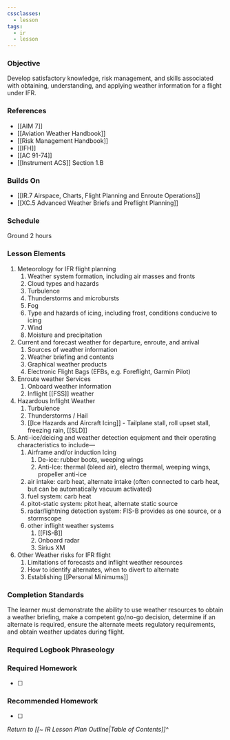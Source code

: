 ```yaml
---
cssclasses:
  - lesson
tags:
  - ir
  - lesson
---
```

### Objective
Develop satisfactory knowledge, risk management, and skills associated with obtaining, understanding, and applying weather information for a flight under IFR. 

### References
- [[AIM 7]]
- [[Aviation Weather Handbook]]
- [[Risk Management Handbook]]
- [[IFH]]
- [[AC 91-74]]
- [[Instrument ACS]] Section 1.B

### Builds On
- [[IR.7 Airspace, Charts, Flight Planning and Enroute Operations]]
- [[XC.5 Advanced Weather Briefs and Preflight Planning]]

### Schedule
Ground 2 hours 

### Lesson Elements
1. Meteorology for IFR flight planning 
	1. Weather system formation, including air masses and fronts 
	2. Cloud types and hazards 
	3. Turbulence 
	4. Thunderstorms and microbursts 
	5. Fog 
	6. Type and hazards of icing, including frost, conditions conducive to icing 
	7. Wind 
	8. Moisture and precipitation 
3. Current and forecast weather for departure, enroute, and arrival
	1. Sources of weather information 
	2. Weather briefing and contents 
	3. Graphical weather products 
	4. Electronic Flight Bags (EFBs, e.g. Foreflight, Garmin Pilot) 
4. Enroute weather Services 
	1. Onboard weather information 
	2. Inflight [[FSS]] weather 
5. Hazardous Inflight Weather
	1. Turbulence
	2. Thunderstorms / Hail
	3. [[Ice Hazards and Aircraft Icing]] - Tailplane stall, roll upset stall, freezing rain, [[SLD]]
6. Anti-ice/deicing and weather detection equipment and their operating characteristics to include—
	1. Airframe and/or induction Icing
		1. De-ice: rubber boots, weeping wings
		2. Anti-Ice: thermal (bleed air), electro thermal, weeping wings, propeller anti-ice
	2. air intake: carb heat, alternate intake (often connected to carb heat, but can be automatically vacuum activated)
	3. fuel system: carb heat
	4. pitot-static system: pitot heat, alternate static source
	5. radar/lightning detection system: FIS-B provides as one source, or a stormscope
	6. other inflight weather systems
		1. [[FIS-B]] 
		2. Onboard radar
		3. Sirius XM
7. Other Weather risks for IFR flight 
	1. Limitations of forecasts and inflight weather resources 
	2. How to identify alternates, when to divert to alternate 
	3. Establishing [[Personal Minimums]]

### Completion Standards
The learner must demonstrate the ability to use weather resources to obtain a weather briefing, make a competent go/no-go decision, determine if an alternate is required, ensure the alternate meets regulatory requirements, and obtain weather updates during flight. 

### Required Logbook Phraseology

### Required Homework
- [ ] 

### Recommended Homework
- [ ] 

*Return to [[~ IR Lesson Plan Outline|Table of Contents]]^*
